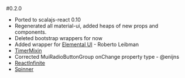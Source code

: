 #0.2.0
* Ported to scalajs-react 0.10
* Regenerated all material-ui, added heaps of new props and components.
* Deleted bootstrap wrappers for now
* Added wrapper for [Elemental UI](http://elemental-ui.com/) - Roberto Leibman
* [TimerMixin](https://github.com/chandu0101/scalajs-react-components/blob/master/core/src/main/scala/chandu0101/scalajs/react/components/mixins/TimerMixin.scala)
* Corrected MuiRadioButtonGroup onChange property type - @enijns
* [ReactInfinite](http://chandu0101.github.io/sjrc/#reactinfinite/info)
* [Spinner](http://chandu0101.github.io/sjrc/#spinner/info)